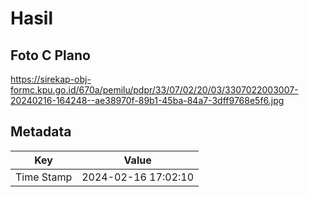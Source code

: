 # Hasil

## Foto C Plano

https://sirekap-obj-formc.kpu.go.id/670a/pemilu/pdpr/33/07/02/20/03/3307022003007-20240216-164248--ae38970f-89b1-45ba-84a7-3dff9768e5f6.jpg


## Metadata

| Key        | Value               |
| ---------- | ------------------- |
| Time Stamp | 2024-02-16 17:02:10 |



